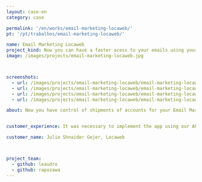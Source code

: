 ```yaml
---
layout: case-en
category: case

permalink: '/en/works/email-marketing-locaweb/'
pt: '/pt/trabalhos/email-marketing-locaweb/'

name: Email Marketing Locaweb
project_kind: Now you can have a faster acess to your emails using your cellphone.
image: /images/projects/email-marketing-locaweb.jpg



screenshots:
  - url: /images/projects/email-marketing-locaweb/email-marketing-locaweb-01.jpg
  - url: /images/projects/email-marketing-locaweb/email-marketing-locaweb-02.jpg
  - url: /images/projects/email-marketing-locaweb/email-marketing-locaweb-01.jpg
  - url: /images/projects/email-marketing-locaweb/email-marketing-locaweb-02.jpg

about: Now you have control of shipments of accounts for your Email Marketing. You can check the performance of your campaigns without turning on the computer , anywhere .


customer_experience: It was necessary to implement the app using our APIs , and HE:mobile accomplished this almost without question us. Because of the work of HE:Mobile, now we can accelerate our backlog, and the experience with mobile devices was instrumental in achieving the results we expected

customer_name: Julio Shnaider Gejer, Locaweb



project_team:
  - github: leaudro
  - github: rapozawa
---
```

